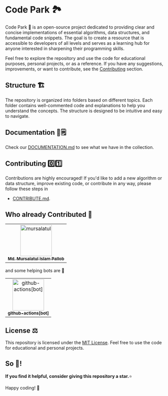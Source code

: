 # Code Park 🏞
 
Code Park 🌳 is an open-source project dedicated to providing clear and concise implementations of essential algorithms, data structures, and fundamental code snippets. The goal is to create a resource that is accessible to developers of all levels and serves as a learning hub for anyone interested in sharpening their programming skills.

Feel free to explore the repository and use the code for educational purposes, personal projects, or as a reference. If you have any suggestions, improvements, or want to contribute, see the [Contributing](#contributing) section.

## Structure 🏗️
The repository is organized into folders based on different topics. Each folder contains well-commented code and explanations to help you understand the concepts. The structure is designed to be intuitive and easy to navigate.

## Documentation 📖🗒️
Check our [DOCUMENTATION.md](DOCUMENTATION.md) to see what we have in the collection.

## Contributing 0️⃣1️⃣
Contributions are highly encouraged! If you'd like to add a new algorithm or data structure, improve existing code, or contribute in any way, please follow these steps in 
- [CONTRIBUTE.md](CONTRIBUTE.md).


<!-- following two sections will be removed in future, if have many contributors.-->
## Who already Contributed 🦸


<!-- readme: contributors -start -->
<table>
<tr>
    <td align="center">
        <a href="https://github.com/mursalatul">
            <img src="https://avatars.githubusercontent.com/u/79168756?v=4" width="100;" alt="mursalatul"/>
            <br />
            <sub><b>Md. Mursalatul Islam Pallob</b></sub>
        </a>
    </td></tr>
</table>
<!-- readme: contributors -end -->
<p>and some helping bots are 🤖</p>
<!-- readme: bots -start -->
<table>
<tr>
    <td align="center">
        <a href="https://github.com/github-actions[bot]">
            <img src="https://avatars.githubusercontent.com/in/15368?v=4" width="100;" alt="github-actions[bot]"/>
            <br />
            <sub><b>github-actions[bot]</b></sub>
        </a>
    </td></tr>
</table>
<!-- readme: bots -end -->

## License ⚖️
This repository is licensed under the [MIT License](LICENSE).
Feel free to use the code for educational and personal projects.

## So 🤔!
<b>If you find it helpful, consider giving this repository a star.</b>⭐

Happy coding! 🚀

